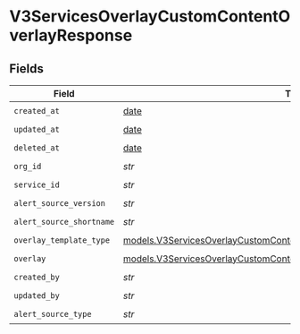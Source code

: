 # V3ServicesOverlayCustomContentOverlayResponse


## Fields

| Field                                                                                                                                                    | Type                                                                                                                                                     | Required                                                                                                                                                 | Description                                                                                                                                              |
| -------------------------------------------------------------------------------------------------------------------------------------------------------- | -------------------------------------------------------------------------------------------------------------------------------------------------------- | -------------------------------------------------------------------------------------------------------------------------------------------------------- | -------------------------------------------------------------------------------------------------------------------------------------------------------- |
| `created_at`                                                                                                                                             | [date](https://docs.python.org/3/library/datetime.html#date-objects)                                                                                     | :heavy_check_mark:                                                                                                                                       | N/A                                                                                                                                                      |
| `updated_at`                                                                                                                                             | [date](https://docs.python.org/3/library/datetime.html#date-objects)                                                                                     | :heavy_check_mark:                                                                                                                                       | N/A                                                                                                                                                      |
| `deleted_at`                                                                                                                                             | [date](https://docs.python.org/3/library/datetime.html#date-objects)                                                                                     | :heavy_check_mark:                                                                                                                                       | N/A                                                                                                                                                      |
| `org_id`                                                                                                                                                 | *str*                                                                                                                                                    | :heavy_check_mark:                                                                                                                                       | N/A                                                                                                                                                      |
| `service_id`                                                                                                                                             | *str*                                                                                                                                                    | :heavy_check_mark:                                                                                                                                       | N/A                                                                                                                                                      |
| `alert_source_version`                                                                                                                                   | *str*                                                                                                                                                    | :heavy_check_mark:                                                                                                                                       | N/A                                                                                                                                                      |
| `alert_source_shortname`                                                                                                                                 | *str*                                                                                                                                                    | :heavy_check_mark:                                                                                                                                       | N/A                                                                                                                                                      |
| `overlay_template_type`                                                                                                                                  | [models.V3ServicesOverlayCustomContentOverlayResponseOverlayTemplateType](../models/v3servicesoverlaycustomcontentoverlayresponseoverlaytemplatetype.md) | :heavy_check_mark:                                                                                                                                       | N/A                                                                                                                                                      |
| `overlay`                                                                                                                                                | [models.V3ServicesOverlayCustomContent](../models/v3servicesoverlaycustomcontent.md)                                                                     | :heavy_check_mark:                                                                                                                                       | N/A                                                                                                                                                      |
| `created_by`                                                                                                                                             | *str*                                                                                                                                                    | :heavy_check_mark:                                                                                                                                       | N/A                                                                                                                                                      |
| `updated_by`                                                                                                                                             | *str*                                                                                                                                                    | :heavy_check_mark:                                                                                                                                       | N/A                                                                                                                                                      |
| `alert_source_type`                                                                                                                                      | *str*                                                                                                                                                    | :heavy_check_mark:                                                                                                                                       | N/A                                                                                                                                                      |